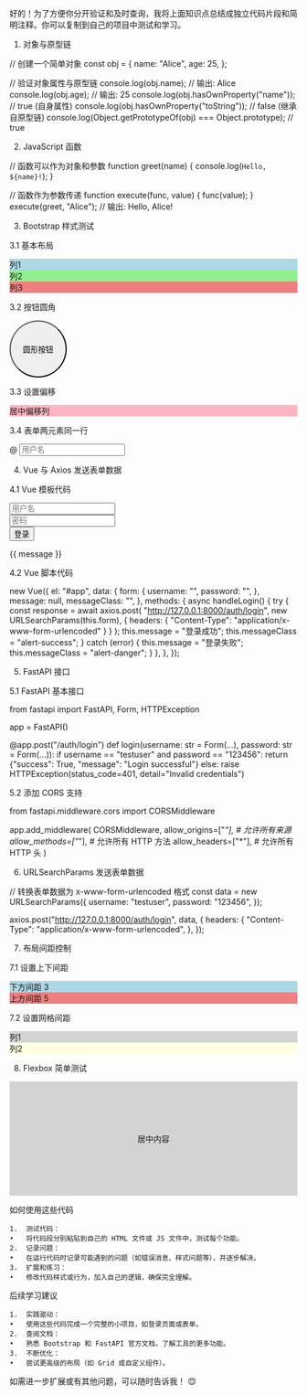 好的！为了方便你分开验证和及时查询，我将上面知识点总结成独立代码片段和简明注释。你可以复制到自己的项目中测试和学习。

1. 对象与原型链

// 创建一个简单对象
const obj = {
    name: "Alice",
    age: 25,
};

// 验证对象属性与原型链
console.log(obj.name);  // 输出: Alice
console.log(obj.age);   // 输出: 25
console.log(obj.hasOwnProperty("name"));  // true (自身属性)
console.log(obj.hasOwnProperty("toString"));  // false (继承自原型链)
console.log(Object.getPrototypeOf(obj) === Object.prototype);  // true

2. JavaScript 函数

// 函数可以作为对象和参数
function greet(name) {
    console.log(`Hello, ${name}!`);
}

// 函数作为参数传递
function execute(func, value) {
    func(value);
}
execute(greet, "Alice");  // 输出: Hello, Alice!

3. Bootstrap 样式测试

3.1 基本布局

<div class="container my-4">
    <div class="row">
        <div class="col-md-4" style="background-color: lightblue;">列1</div>
        <div class="col-md-4" style="background-color: lightgreen;">列2</div>
        <div class="col-md-4" style="background-color: lightcoral;">列3</div>
    </div>
</div>

3.2 按钮圆角

<button class="btn btn-primary" style="border-radius: 50%; width: 100px; height: 100px;">圆形按钮</button>

3.3 设置偏移

<div class="container">
    <div class="row">
        <div class="col-md-4 offset-md-4" style="background-color: lightpink;">居中偏移列</div>
    </div>
</div>

3.4 表单两元素同一行

<div class="input-group mb-3">
    <span class="input-group-text">@</span>
    <input type="text" class="form-control" placeholder="用户名">
</div>

4. Vue 与 Axios 发送表单数据

4.1 Vue 模板代码

<div id="app">
    <form @submit.prevent="handleLogin">
        <div class="mb-3">
            <input type="text" v-model="form.username" class="form-control" placeholder="用户名">
        </div>
        <div class="mb-3">
            <input type="password" v-model="form.password" class="form-control" placeholder="密码">
        </div>
        <button type="submit" class="btn btn-primary">登录</button>
    </form>
    <p v-if="message" :class="messageClass">{{ message }}</p>
</div>

4.2 Vue 脚本代码

new Vue({
    el: "#app",
    data: {
        form: {
            username: "",
            password: "",
        },
        message: null,
        messageClass: "",
    },
    methods: {
        async handleLogin() {
            try {
                const response = await axios.post(
                    "http://127.0.0.1:8000/auth/login",
                    new URLSearchParams(this.form),
                    { headers: { "Content-Type": "application/x-www-form-urlencoded" } }
                );
                this.message = "登录成功";
                this.messageClass = "alert-success";
            } catch (error) {
                this.message = "登录失败";
                this.messageClass = "alert-danger";
            }
        },
    },
});

5. FastAPI 接口

5.1 FastAPI 基本接口

from fastapi import FastAPI, Form, HTTPException

app = FastAPI()

@app.post("/auth/login")
def login(username: str = Form(...), password: str = Form(...)):
    if username == "testuser" and password == "123456":
        return {"success": True, "message": "Login successful"}
    else:
        raise HTTPException(status_code=401, detail="Invalid credentials")

5.2 添加 CORS 支持

from fastapi.middleware.cors import CORSMiddleware

app.add_middleware(
    CORSMiddleware,
    allow_origins=["*"],  # 允许所有来源
    allow_methods=["*"],  # 允许所有 HTTP 方法
    allow_headers=["*"],  # 允许所有 HTTP 头
)

6. URLSearchParams 发送表单数据

// 转换表单数据为 x-www-form-urlencoded 格式
const data = new URLSearchParams({
    username: "testuser",
    password: "123456",
});

axios.post("http://127.0.0.1:8000/auth/login", data, {
    headers: {
        "Content-Type": "application/x-www-form-urlencoded",
    },
});

7. 布局间距控制

7.1 设置上下间距

<div class="mb-3" style="background-color: lightblue;">下方间距 3</div>
<div class="mt-5" style="background-color: lightcoral;">上方间距 5</div>

7.2 设置网格间距

<div class="container">
    <div class="row g-3">
        <div class="col" style="background-color: lightgray;">列1</div>
        <div class="col" style="background-color: lightyellow;">列2</div>
    </div>
</div>

8. Flexbox 简单测试

<div style="display: flex; justify-content: center; align-items: center; height: 200px; background-color: lightgray;">
    <p>居中内容</p>
</div>

如何使用这些代码

	1.	测试代码：
	•	将代码段分别粘贴到自己的 HTML 文件或 JS 文件中，测试每个功能。
	2.	记录问题：
	•	在运行代码时记录可能遇到的问题（如错误消息、样式问题等），并逐步解决。
	3.	扩展和练习：
	•	修改代码样式或行为，加入自己的逻辑，确保完全理解。

后续学习建议

	1.	实践驱动：
	•	使用这些代码完成一个完整的小项目，如登录页面或表单。
	2.	查阅文档：
	•	熟悉 Bootstrap 和 FastAPI 官方文档，了解工具的更多功能。
	3.	不断优化：
	•	尝试更高级的布局（如 Grid 或自定义组件）。

如需进一步扩展或有其他问题，可以随时告诉我！ 😊